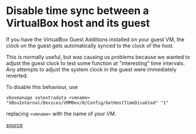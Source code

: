 # Disable time sync between a VirtualBox host and its guest

If you have the VirtualBox Guest Additions installed on your guest VM, the clock on the guest gets automatically synced to the clock of the host.

This is normally useful, but was causing us problems because we wanted to adjust the guest clock to test some function at "interesting" time intervals.  Any attempts to adjust the system clock in the guest were immediately reverted.

To disable this behaviour, use

    vboxmanage setextradata <vmname> "VBoxInternal/Devices/VMMDev/0/Config/GetHostTimeDisabled" "1"

replacing `<vmname>` with the name of your VM.

[source](http://rickguyer.com/virtualbox-disable-time-sync-between-host-and-client/)